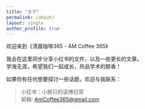 ```yaml
---
title: "关于"
permalink: /about/
layout: single
author_profile: true
---
```


欢迎来到《清晨咖啡365 - AM Coffee 365》

我会在这里同步分享小红书的文件，以及一些更长的文章。  
学海无涯，希望我们一起成长，共品学术的醇香！

如果你有任何想要探讨一些话题，欢迎与我联系：

> 小红书：小胖只的读博日常  
> 邮箱: AmCoffee365@gmail.com